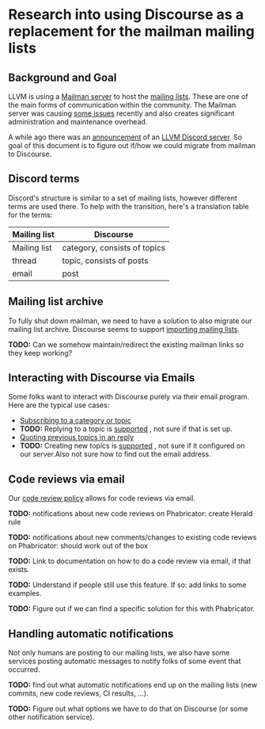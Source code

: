 # Research into using Discourse as a replacement for the mailman mailing lists

## Background and Goal

LLVM is using a [Mailman server](https://lists.llvm.org/mailman/listinfo)
to host the [mailing lists](https://llvm.org/docs/GettingInvolved.html#mailing-lists). These are one of the main forms of communication
within the community. The Mailman server was causing
[some issues](https://lists.llvm.org/pipermail/llvm-dev/2021-March/149027.html)
recently and also creates significant administration and maintenance overhead.

A while ago there was an
[announcement](https://lists.llvm.org/pipermail/llvm-dev/2019-November/136880.html)
of an [LLVM Discord server](https://llvm.discourse.group/). So goal of this
document is to figure out if/how we could migrate from mailman to Discourse.

## Discord terms

Discord's structure is similar to a set of mailing lists, however different
terms are used there. To help with the transition, here's a translation table
for the terms:

| Mailing list | Discourse |
|--------------|-----------|
| Mailing list | category, consists of topics |
| thread | topic, consists of posts |
| email | post |

## Mailing list archive

To fully shut down mailman, we need to have a solution to also migrate our
mailing list archive. Discourse seems to support [importing mailing
lists](https://meta.discourse.org/t/importing-mailing-lists-mbox-listserv-google-groups-emails/79773).

**TODO:** Can we somehow maintain/redirect the existing mailman links so they keep working?

## Interacting with Discourse via Emails

Some folks want to interact with Discourse purely via their email program. Here
are the typical use cases:

* [Subscribing to a category or topic](https://discourse.mozilla.org/t/how-do-i-subscribe-to-categories-and-topics/16024)
* **TODO:** Replying to a topic is
  [supported](https://meta.discourse.org/t/set-up-reply-via-email-support/14003)
  , not sure if that is set up.
* [Quoting previous topics in an reply](https://meta.discourse.org/t/single-quote-block-dropped-in-email-reply/144802)
* **TODO:** Creating new topics is
  [supported](https://meta.discourse.org/t/start-a-new-topic-via-email/62977)
  , not sure if it configured on our server.Also not sure how to find
  out the email address.

## Code reviews via email

Our [code review
policy](https://llvm.org/docs/CodeReview.html#what-tools-are-used-for-code-review)
allows for code reviews via email.

**TODO:** notifications about new code reviews on Phabricator: create Herald
rule

**TODO:** notifications about new comments/changes to existing code reviews on
Phabricator: should work out of the box

**TODO:** Link to documentation on how to do a code review via email, if that exists.

**TODO:** Understand if people still use this feature. If so: add links to some examples.

**TODO:** Figure out if we can find a specific solution for this with
Phabricator.

## Handling automatic notifications

Not only humans are posting to our mailing lists, we also have some services
posting automatic messages to notify folks of some event that occurred.

**TODO:** find out what automatic notifications end up on the mailing lists
(new commits, new code reviews, CI results, ...).

**TODO:** Figure out what options we have to do that on Discourse (or some other
notification service).
